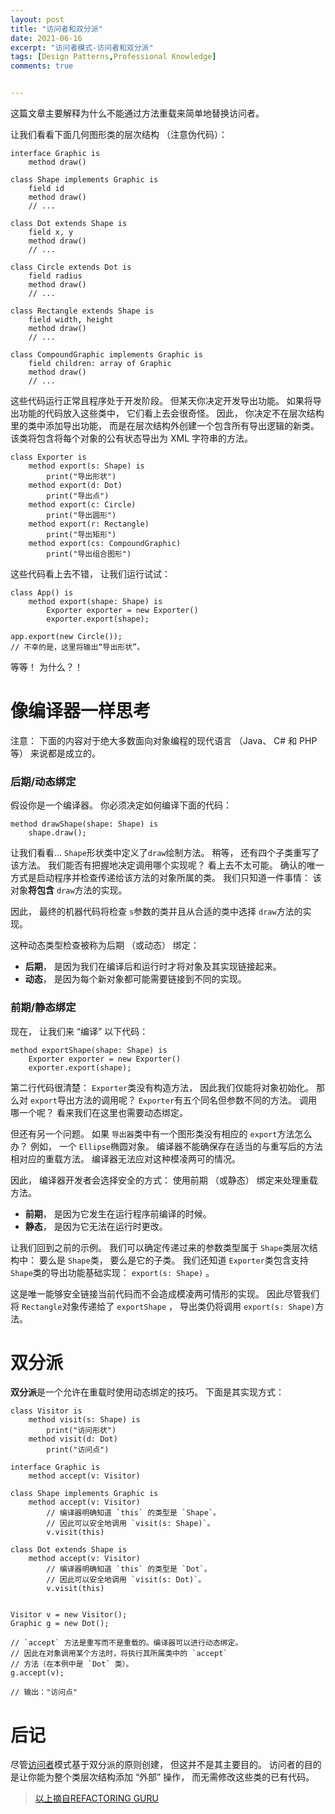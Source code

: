 ```yaml
---
layout: post
title: "访问者和双分派"
date: 2021-06-16
excerpt: "访问者模式-访问者和双分派"
tags: [Design Patterns,Professional Knowledge]
comments: true


---
```




这篇文章主要解释为什么不能通过方法重载来简单地替换访问者。

让我们看看下面几何图形类的层次结构 （注意伪代码）：

```
interface Graphic is
    method draw()

class Shape implements Graphic is
    field id
    method draw()
    // ...

class Dot extends Shape is
    field x, y
    method draw()
    // ...

class Circle extends Dot is
    field radius
    method draw()
    // ...

class Rectangle extends Shape is
    field width, height
    method draw()
    // ...

class CompoundGraphic implements Graphic is
    field children: array of Graphic
    method draw()
    // ...
```

这些代码运行正常且程序处于开发阶段。 但某天你决定开发导出功能。 如果将导出功能的代码放入这些类中， 它们看上去会很奇怪。 因此， 你决定不在层次结构里的类中添加导出功能， 而是在层次结构外创建一个包含所有导出逻辑的新类。 该类将包含将每个对象的公有状态导出为 XML 字符串的方法。

```
class Exporter is
    method export(s: Shape) is
        print("导出形状")
    method export(d: Dot)
        print("导出点")
    method export(c: Circle)
        print("导出圆形")
    method export(r: Rectangle)
        print("导出矩形")
    method export(cs: CompoundGraphic)
        print("导出组合图形")
```

这些代码看上去不错， 让我们运行试试：

```
class App() is
    method export(shape: Shape) is
        Exporter exporter = new Exporter()
        exporter.export(shape);

app.export(new Circle());
// 不幸的是，这里将输出“导出形状”。
```

等等！ 为什么？！

# 像编译器一样思考

注意： 下面的内容对于绝大多数面向对象编程的现代语言 （Java、 C# 和 PHP 等） 来说都是成立的。

### 后期/动态绑定

假设你是一个编译器。 你必须决定如何编译下面的代码：

```
method drawShape(shape: Shape) is
    shape.draw();
```

让我们看看... `Shape`形状类中定义了`draw`绘制方法。 稍等， 还有四个子类重写了该方法。 我们能否有把握地决定调用哪个实现呢？ 看上去不太可能。 确认的唯一方式是启动程序并检查传递给该方法的对象所属的类。 我们只知道一件事情： 该对象**将包含** `draw`方法的实现。

因此， 最终的机器代码将检查 `s`参数的类并且从合适的类中选择 `draw`方法的实现。

这种动态类型检查被称为后期 （或动态） 绑定：

- **后期**， 是因为我们在编译后和运行时才将对象及其实现链接起来。
- **动态**， 是因为每个新对象都可能需要链接到不同的实现。

### 前期/静态绑定

现在， 让我们来 “编译” 以下代码：

```
method exportShape(shape: Shape) is
    Exporter exporter = new Exporter()
    exporter.export(shape);
```

第二行代码很清楚：  `Exporter`类没有构造方法， 因此我们仅能将对象初始化。 那么对 `export`导出方法的调用呢？  `Exporter`有五个同名但参数不同的方法。 调用哪一个呢？ 看来我们在这里也需要动态绑定。

但还有另一个问题。 如果 `导出器`类中有一个图形类没有相应的 `export`方法怎么办？ 例如， 一个 `Ellipse`椭圆对象。 编译器不能确保存在适当的与重写后的方法相对应的重载方法。 编译器无法应对这种模凌两可的情况。

因此， 编译器开发者会选择安全的方式： 使用前期 （或静态） 绑定来处理重载方法。

- **前期**， 是因为它发生在运行程序前编译的时候。 
- **静态**， 是因为它无法在运行时更改。

让我们回到之前的示例。 我们可以确定传递过来的参数类型属于 `Shape`类层次结构中： 要么是 `Shape`类， 要么是它的子类。 我们还知道 `Exporter`类包含支持 `Shape`类的导出功能基础实现：  `export(s: Shape)` 。

这是唯一能够安全链接当前代码而不会造成模凌两可情形的实现。 因此尽管我们将 `Rectangle`对象传递给了 `export­Shape` ， 导出类仍将调用 `export(s: Shape)`方法。

# 双分派

**双分派**是一个允许在重载时使用动态绑定的技巧。 下面是其实现方式：

```
class Visitor is
    method visit(s: Shape) is
        print("访问形状")
    method visit(d: Dot)
        print("访问点")

interface Graphic is
    method accept(v: Visitor)

class Shape implements Graphic is
    method accept(v: Visitor)
        // 编译器明确知道 `this` 的类型是 `Shape`。
        // 因此可以安全地调用 `visit(s: Shape)`。
        v.visit(this)

class Dot extends Shape is
    method accept(v: Visitor)
        // 编译器明确知道 `this` 的类型是 `Dot`。
        // 因此可以安全地调用 `visit(s: Dot)`。
        v.visit(this)


Visitor v = new Visitor();
Graphic g = new Dot();

// `accept` 方法是重写而不是重载的。编译器可以进行动态绑定。
// 因此在对象调用某个方法时，将执行其所属类中的 `accept`
// 方法（在本例中是 `Dot` 类）。
g.accept(v);

// 输出："访问点"
```

# 后记

尽管[访问者](https://refactoringguru.cn/design-patterns/visitor)模式基于双分派的原则创建， 但这并不是其主要目的。 访问者的目的是让你能为整个类层次结构添加 “外部” 操作， 而无需修改这些类的已有代码。

> [以上摘自REFACTORING GURU](https://refactoringguru.cn/design-patterns/visitor-double-dispatch)

